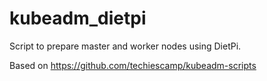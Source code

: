 # kubeadm_dietpi
Script to prepare master and worker nodes using DietPi.

Based on https://github.com/techiescamp/kubeadm-scripts
